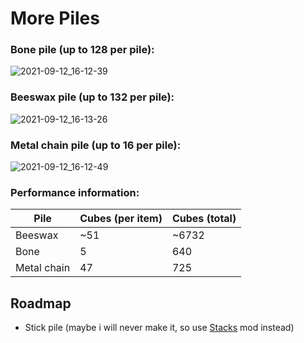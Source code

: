 # More Piles
### Bone pile (up to 128 per pile):
![2021-09-12_16-12-39](https://user-images.githubusercontent.com/69315569/132989046-56d32906-1a99-43ca-92df-8e640c9797df.png)
### Beeswax pile (up to 132 per pile):
![2021-09-12_16-13-26](https://user-images.githubusercontent.com/69315569/132989039-f5f91a02-28e7-42c1-b0c2-328965f9ca6b.png)
### Metal chain pile (up to 16 per pile):
![2021-09-12_16-12-49](https://user-images.githubusercontent.com/69315569/132989041-8a9c59bb-8c4f-4ab9-b1a1-7c186d0a94f0.png)
### Performance information:
| Pile  | Cubes (per item) | Cubes (total) |
| - | - | -- |
| Beeswax  | ~51  | ~6732 |
| Bone  | 5  | 640 |
| Metal chain  | 47 | 725 |
## Roadmap
- Stick pile (maybe i will never make it, so use [Stacks](https://mods.vintagestory.at/show/mod/271) mod instead)
